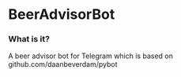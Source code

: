 # BeerAdvisorBot

### What is it?
A beer advisor bot for Telegram which is based on github.com/daanbeverdam/pybot